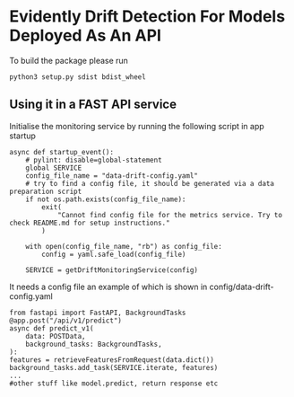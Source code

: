 # Evidently Drift Detection For Models Deployed As An API  

To build the package please run  
```
python3 setup.py sdist bdist_wheel
```

## Using it in a FAST API service  

Initialise the monitoring service by running the following script in app startup  

```
async def startup_event():
    # pylint: disable=global-statement
    global SERVICE
    config_file_name = "data-drift-config.yaml"
    # try to find a config file, it should be generated via a data preparation script
    if not os.path.exists(config_file_name):
        exit(
            "Cannot find config file for the metrics service. Try to check README.md for setup instructions."
        )

    with open(config_file_name, "rb") as config_file:
        config = yaml.safe_load(config_file)

    SERVICE = getDriftMonitoringService(config)
```

It needs a config file an example of which is shown in config/data-drift-config.yaml

```
from fastapi import FastAPI, BackgroundTasks
@app.post("/api/v1/predict")
async def predict_v1(
    data: POSTData,
    background_tasks: BackgroundTasks,
):
features = retrieveFeaturesFromRequest(data.dict())
background_tasks.add_task(SERVICE.iterate, features)
...
#other stuff like model.predict, return response etc
```